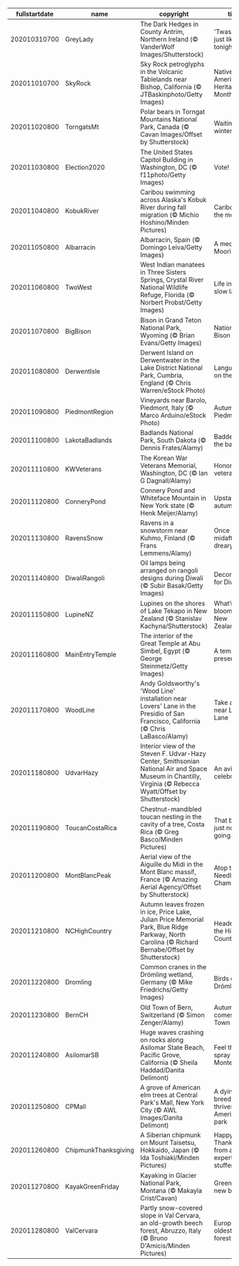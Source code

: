 |fullstartdate|name|copyright|title|image|
|--|--|--|--|--|
202010310700|GreyLady|The Dark Hedges in County Antrim, Northern Ireland (© VanderWolf Images/Shutterstock)|'Twas a night just like tonight…|![](/en-US/2020/11/202010310700GreyLady.jpg)|
202011010700|SkyRock|Sky Rock petroglyphs in the Volcanic Tablelands near Bishop, California (© JTBaskinphoto/Getty Images)|Native American Heritage Month|![](/en-US/2020/11/202011010700SkyRock.jpg)|
202011020800|TorngatsMt|Polar bears in Torngat Mountains National Park, Canada (© Cavan Images/Offset by Shutterstock)|Waiting for winter|![](/en-US/2020/11/202011020800TorngatsMt.jpg)|
202011030800|Election2020|The United States Capitol Building in Washington, DC (© f11photo/Getty Images)|Vote!|![](/en-US/2020/11/202011030800Election2020.jpg)|
202011040800|KobukRiver|Caribou swimming across Alaska's Kobuk River during fall migration (© Michio Hoshino/Minden Pictures)|Caribou on the move|![](/en-US/2020/11/202011040800KobukRiver.jpg)|
202011050800|Albarracin|Albarracín, Spain (© Domingo Leiva/Getty Images)|A medieval Moorish gem|![](/en-US/2020/11/202011050800Albarracin.jpg)|
202011060800|TwoWest|West Indian manatees in Three Sisters Springs, Crystal River National Wildlife Refuge, Florida (© Norbert Probst/Getty Images)|Life in the slow lane|![](/en-US/2020/11/202011060800TwoWest.jpg)|
202011070800|BigBison|Bison in Grand Teton National Park, Wyoming (© Brian Evans/Getty Images)|National Bison Day|![](/en-US/2020/11/202011070800BigBison.jpg)|
202011080800|DerwentIsle|Derwent Island on Derwentwater in the Lake District National Park, Cumbria, England (© Chris Warren/eStock Photo)|Languid life on the Lakes|![](/en-US/2020/11/202011080800DerwentIsle.jpg)|
202011090800|PiedmontRegion|Vineyards near Barolo, Piedmont, Italy (© Marco Arduino/eStock Photo)|Autumn in Piedmont|![](/en-US/2020/11/202011090800PiedmontRegion.jpg)|
202011100800|LakotaBadlands|Badlands National Park, South Dakota (© Dennis Frates/Alamy)|Baddest of the badlands|![](/en-US/2020/11/202011100800LakotaBadlands.jpg)|
202011110800|KWVeterans|The Korean War Veterans Memorial, Washington, DC (© Ian G Dagnall/Alamy)|Honoring our veterans|![](/en-US/2020/11/202011110800KWVeterans.jpg)|
202011120800|ConneryPond|Connery Pond and Whiteface Mountain in New York state (© Henk Meijer/Alamy)|Upstate autumn|![](/en-US/2020/11/202011120800ConneryPond.jpg)|
202011130800|RavensSnow|Ravens in a snowstorm near Kuhmo, Finland (© Frans Lemmens/Alamy)|Once upon a midafternoon dreary…|![](/en-US/2020/11/202011130800RavensSnow.jpg)|
202011140800|DiwaliRangoli|Oil lamps being arranged on rangoli designs during Diwali (© Subir Basak/Getty Images)|Decorating for Diwali|![](/en-US/2020/11/202011140800DiwaliRangoli.jpg)|
202011150800|LupineNZ|Lupines on the shores of Lake Tekapo in New Zealand (© Stanislav Kachyna/Shutterstock)|What’s blooming in New Zealand?|![](/en-US/2020/11/202011150800LupineNZ.jpg)|
202011160800|MainEntryTemple|The interior of the Great Temple at Abu Simbel, Egypt (© George Steinmetz/Getty Images)|A temple, preserved|![](/en-US/2020/11/202011160800MainEntryTemple.jpg)|
202011170800|WoodLine|Andy Goldsworthy's 'Wood Line' installation near Lovers' Lane in the Presidio of San Francisco, California (© Chris LaBasco/Alamy)|Take a hike near Lovers' Lane|![](/en-US/2020/11/202011170800WoodLine.jpg)|
202011180800|UdvarHazy|Interior view of the Steven F. Udvar-Hazy Center, Smithsonian National Air and Space Museum in Chantilly, Virginia (© Rebecca Wyatt/Offset by Shutterstock)|An aviation celebration|![](/en-US/2020/11/202011180800UdvarHazy.jpg)|
202011190800|ToucanCostaRica|Chestnut-mandibled toucan nesting in the cavity of a tree, Costa Rica (© Greg Basco/Minden Pictures)|That bill's just not going to fit|![](/en-US/2020/11/202011190800ToucanCostaRica.jpg)|
202011200800|MontBlancPeak|Aerial view of the Aiguille du Midi in the Mont Blanc massif, France (© Amazing Aerial Agency/Offset by Shutterstock)|Atop the Needle of Chamonix|![](/en-US/2020/11/202011200800MontBlancPeak.jpg)|
202011210800|NCHighCountry|Autumn leaves frozen in ice, Price Lake, Julian Price Memorial Park, Blue Ridge Parkway, North Carolina (© Richard Bernabe/Offset by Shutterstock)|Headed to the High Country|![](/en-US/2020/11/202011210800NCHighCountry.jpg)|
202011220800|Dromling|Common cranes in the Drömling wetland, Germany (© Mike Friedrichs/Getty Images)|Birds of the Drömling|![](/en-US/2020/11/202011220800Dromling.jpg)|
202011230800|BernCH|Old Town of Bern, Switzerland (© Simon Zenger/Alamy)|Autumn comes to Old Town|![](/en-US/2020/11/202011230800BernCH.jpg)|
202011240800|AsilomarSB|Huge waves crashing on rocks along Asilomar State Beach, Pacific Grove, California (© Sheila Haddad/Danita Delimont)|Feel the spray in Monterey|![](/en-US/2020/11/202011240800AsilomarSB.jpg)|
202011250800|CPMall|A grove of American elm trees at Central Park's Mall, New York City (© AWL Images/Danita Delimont)|A dying breed of tree thrives in an American park|![](/en-US/2020/11/202011250800CPMall.jpg)|
202011260800|ChipmunkThanksgiving|A Siberian chipmunk on Mount Taisetsu, Hokkaido, Japan (© Ida Toshiaki/Minden Pictures)|Happy Thanksgiving from an expert face-stuffer|![](/en-US/2020/11/202011260800ChipmunkThanksgiving.jpg)|
202011270800|KayakGreenFriday|Kayaking in Glacier National Park, Montana (© Makayla Crist/Cavan)|Green is the new black|![](/en-US/2020/11/202011270800KayakGreenFriday.jpg)|
202011280800|ValCervara|Partly snow-covered slope in Val Cervara, an old-growth beech forest, Abruzzo, Italy (© Bruno D'Amicis/Minden Pictures)|Europe's oldest beech forest|![](/en-US/2020/11/202011280800ValCervara.jpg)|
